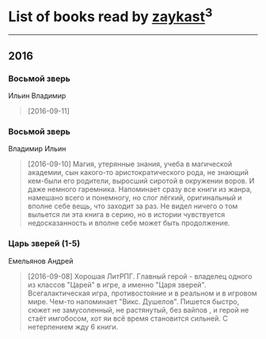 # List of books read by [zaykast](http://vk.com/id104882848)<sup>3</sup>
---

## 2016

### Восьмой зверь
Ильин  Владимир
> [2016-09-11] 


### Восьмой зверь
Владимир Ильин
> [2016-09-10] Магия, утерянные знания, учеба в магической академии, сын какого-то аристократического рода,  не знающий кем-были его  родители, выросший сиротой в окружении воров. И даже немного  гаремника. Напоминает сразу все книги из  жанра,  намешано всего и понемногу, но слог лёгкий,  оригинальный и вполне себе вещь,  что заходит за раз. Не видел  ничего о том выльется ли эта книга в серию,  но в истории чувствуется недосказанность и вполне себе может быть продолжение.


### Царь зверей (1-5)
Емельянов Андрей
> [2016-09-08] Хорошая ЛитРПГ. Главный герой - владелец одного из  классов "Царей"  в игре,  а именно "Царя зверей". Всегалактическая игра, противостояние и в реальном и в игровом мире.  Чем-то напоминает "Викс. Душелов". Пишется быстро, сюжет не замусоленный, не растянутый,  без вайпов , и герой не стаёт имгобосом,  хот яи всё время становится сильней. С нетерпением жду 6 книги.




